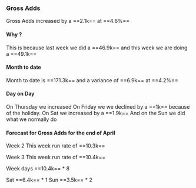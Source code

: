###  Gross Adds
Gross Adds increased by a ==2.1k== at  ==4.6%==
#### Why ?
This is because  last week we did a ==46.9k== and this week we are doing a ==49.1k== 

#### Month to date
Month to date is ==171.3k== and a variance of ==6.9k== at ==4.2%==

#### Day on Day
On Thursday we increased 
On Friday we we declined by a ==1k== because of the holiday.
On Sat we increased by a ==1.9k==
And on the Sun we did what we normally do 

#### Forecast for Gross Adds for the end of April

Week 2
This week run rate of ==10.3k==

Week 3 
This week run rate of ==10.4k==

Week days ==10.4k==   * 8

Sat ==6.4k== * 1
Sun ==3.5k==  * 2


